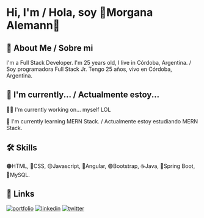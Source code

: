 # Hi, I'm / Hola, soy 🌸Morgana Alemann🌸


## 🌷 About Me / Sobre mi
I'm a Full Stack Developer. I'm 25 years old, I live in Córdoba, Argentina. / Soy programadora Full Stack Jr. Tengo 25 años, vivo en Córdoba, Argentina. 

## 🌳 I'm currently... / Actualmente estoy...
👩‍💻 I'm currently working on... myself LOL

🧠 I'm currently learning MERN Stack. / Actualmente estoy estudiando MERN Stack.


## 🛠 Skills
🟠HTML, 🔵CSS, 🟡Javascript, 🔴Angular, 🟣Bootstrap, ☕Java, 🍃Spring Boot, 🐬MySQL.  


## 🔗 Links
[![portfolio](https://img.shields.io/badge/my_portfolio-000?style=for-the-badge&logo=ko-fi&logoColor=white)](https://katherineoelsner.com/)
[![linkedin](https://img.shields.io/badge/linkedin-0A66C2?style=for-the-badge&logo=linkedin&logoColor=white)](https://www.linkedin.com/in/morgana-alemann-a7a0a418b/)
[![twitter](https://img.shields.io/badge/twitter-1DA1F2?style=for-the-badge&logo=twitter&logoColor=white)](https://twitter.com/)
